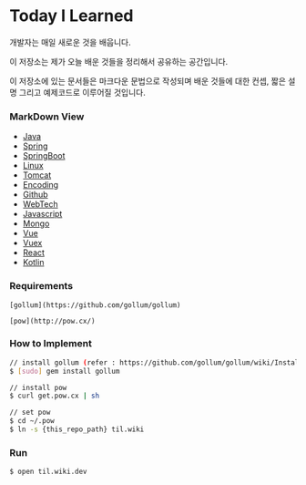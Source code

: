 # Today I Learned

  개발자는 매일 새로운 것을 배웁니다.

  이 저장소는 제가 오늘 배운 것들을 정리해서 공유하는 공간입니다.

  이 저장소에 있는 문서들은 마크다운 문법으로 작성되며 배운 것들에 대한 컨셉, 짧은 설명 그리고 예제코드로 이루어질 것입니다.

### MarkDown View
- [Java](./Java/README.md)
- [Spring](./Spring/README.md)
- [SpringBoot](./SpringBoot/README.md)
- [Linux](./Linux/README.md)
- [Tomcat](./Tomcat/README.md)
- [Encoding](./Encoding/README.md)
- [Github](./Github/README.md)
- [WebTech](./WebTech/README.md)
- [Javascript](./Javascript/README.md)
- [Mongo](./Mongo/README.md)
- [Vue](./Vue/README.md)
- [Vuex](./Vuex/README.md)
- [React](./React/README.md)
- [Kotlin](./Kotln/README.md)


### Requirements
```
[gollum](https://github.com/gollum/gollum)

[pow](http://pow.cx/)
```

### How to Implement
```bash
// install gollum (refer : https://github.com/gollum/gollum/wiki/Installation)
$ [sudo] gem install gollum

// install pow
$ curl get.pow.cx | sh

// set pow
$ cd ~/.pow
$ ln -s {this_repo_path} til.wiki
```

### Run
```
$ open til.wiki.dev
```
